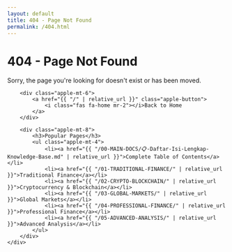 ```yaml
---
layout: default
title: 404 - Page Not Found
permalink: /404.html
---
```


<div class="apple-container">
    <div class="apple-content">
        <h1>404 - Page Not Found</h1>
        <p>Sorry, the page you're looking for doesn't exist or has been moved.</p>

        <div class="apple-mt-6">
            <a href="{{ "/" | relative_url }}" class="apple-button">
                <i class="fas fa-home mr-2"></i>Back to Home
            </a>
        </div>

        <div class="apple-mt-8">
            <h3>Popular Pages</h3>
            <ul class="apple-mt-4">
                <li><a href="{{ "/00-MAIN-DOCS/📋-Daftar-Isi-Lengkap-Knowledge-Base.md" | relative_url }}">Complete Table of Contents</a></li>
                <li><a href="{{ "/01-TRADITIONAL-FINANCE/" | relative_url }}">Traditional Finance</a></li>
                <li><a href="{{ "/02-CRYPTO-BLOCKCHAIN/" | relative_url }}">Cryptocurrency & Blockchain</a></li>
                <li><a href="{{ "/03-GLOBAL-MARKETS/" | relative_url }}">Global Markets</a></li>
                <li><a href="{{ "/04-PROFESSIONAL-FINANCE/" | relative_url }}">Professional Finance</a></li>
                <li><a href="{{ "/05-ADVANCED-ANALYSIS/" | relative_url }}">Advanced Analysis</a></li>
            </ul>
        </div>
    </div>
</div>